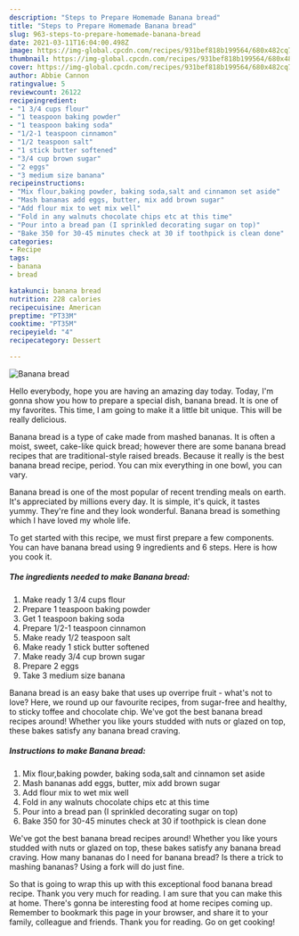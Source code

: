 ```yaml
---
description: "Steps to Prepare Homemade Banana bread"
title: "Steps to Prepare Homemade Banana bread"
slug: 963-steps-to-prepare-homemade-banana-bread
date: 2021-03-11T16:04:00.498Z
image: https://img-global.cpcdn.com/recipes/931bef818b199564/680x482cq70/banana-bread-recipe-main-photo.jpg
thumbnail: https://img-global.cpcdn.com/recipes/931bef818b199564/680x482cq70/banana-bread-recipe-main-photo.jpg
cover: https://img-global.cpcdn.com/recipes/931bef818b199564/680x482cq70/banana-bread-recipe-main-photo.jpg
author: Abbie Cannon
ratingvalue: 5
reviewcount: 26122
recipeingredient:
- "1 3/4 cups flour"
- "1 teaspoon baking powder"
- "1 teaspoon baking soda"
- "1/2-1 teaspoon cinnamon"
- "1/2 teaspoon salt"
- "1 stick butter softened"
- "3/4 cup brown sugar"
- "2 eggs"
- "3 medium size banana"
recipeinstructions:
- "Mix flour,baking powder, baking soda,salt and cinnamon set aside"
- "Mash bananas add eggs, butter, mix add brown sugar"
- "Add flour mix to wet mix well"
- "Fold in any walnuts chocolate chips etc at this time"
- "Pour into a bread pan (I sprinkled decorating sugar on top)"
- "Bake 350 for 30-45 minutes check at 30 if toothpick is clean done"
categories:
- Recipe
tags:
- banana
- bread

katakunci: banana bread 
nutrition: 228 calories
recipecuisine: American
preptime: "PT33M"
cooktime: "PT35M"
recipeyield: "4"
recipecategory: Dessert

---
```



![Banana bread](https://img-global.cpcdn.com/recipes/931bef818b199564/680x482cq70/banana-bread-recipe-main-photo.jpg)

Hello everybody, hope you are having an amazing day today. Today, I'm gonna show you how to prepare a special dish, banana bread. It is one of my favorites. This time, I am going to make it a little bit unique. This will be really delicious.

Banana bread is a type of cake made from mashed bananas. It is often a moist, sweet, cake-like quick bread; however there are some banana bread recipes that are traditional-style raised breads. Because it really is the best banana bread recipe, period. You can mix everything in one bowl, you can vary.

Banana bread is one of the most popular of recent trending meals on earth. It's appreciated by millions every day. It is simple, it's quick, it tastes yummy. They're fine and they look wonderful. Banana bread is something which I have loved my whole life.


To get started with this recipe, we must first prepare a few components. You can have banana bread using 9 ingredients and 6 steps. Here is how you cook it.

<!--inarticleads1-->

##### The ingredients needed to make Banana bread:

1. Make ready 1 3/4 cups flour
1. Prepare 1 teaspoon baking powder
1. Get 1 teaspoon baking soda
1. Prepare 1/2-1 teaspoon cinnamon
1. Make ready 1/2 teaspoon salt
1. Make ready 1 stick butter softened
1. Make ready 3/4 cup brown sugar
1. Prepare 2 eggs
1. Take 3 medium size banana


Banana bread is an easy bake that uses up overripe fruit - what&#39;s not to love? Here, we round up our favourite recipes, from sugar-free and healthy, to sticky toffee and chocolate chip. We&#39;ve got the best banana bread recipes around! Whether you like yours studded with nuts or glazed on top, these bakes satisfy any banana bread craving. 

<!--inarticleads2-->

##### Instructions to make Banana bread:

1. Mix flour,baking powder, baking soda,salt and cinnamon set aside
1. Mash bananas add eggs, butter, mix add brown sugar
1. Add flour mix to wet mix well
1. Fold in any walnuts chocolate chips etc at this time
1. Pour into a bread pan (I sprinkled decorating sugar on top)
1. Bake 350 for 30-45 minutes check at 30 if toothpick is clean done


We&#39;ve got the best banana bread recipes around! Whether you like yours studded with nuts or glazed on top, these bakes satisfy any banana bread craving. How many bananas do I need for banana bread? Is there a trick to mashing bananas? Using a fork will do just fine. 

So that is going to wrap this up with this exceptional food banana bread recipe. Thank you very much for reading. I am sure that you can make this at home. There's gonna be interesting food at home recipes coming up. Remember to bookmark this page in your browser, and share it to your family, colleague and friends. Thank you for reading. Go on get cooking!
